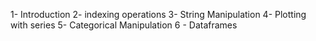 1- Introduction
2- indexing operations
3- String Manipulation
4- Plotting with series
5- Categorical Manipulation
6 - Dataframes
